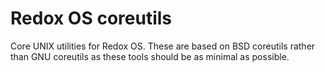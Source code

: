 # Redox OS coreutils

Core UNIX utilities for Redox OS. These are based on BSD coreutils rather than
GNU coreutils as these tools should be as minimal as possible.
